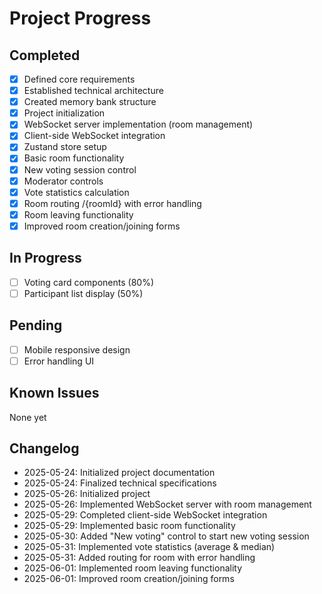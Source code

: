 # Project Progress

## Completed
- [x] Defined core requirements
- [x] Established technical architecture
- [x] Created memory bank structure
- [x] Project initialization
- [x] WebSocket server implementation (room management)
- [x] Client-side WebSocket integration
- [x] Zustand store setup
- [x] Basic room functionality
- [x] New voting session control
- [x] Moderator controls
- [x] Vote statistics calculation
- [x] Room routing /{roomId} with error handling
- [x] Room leaving functionality
- [x] Improved room creation/joining forms

## In Progress
- [ ] Voting card components (80%)
- [ ] Participant list display (50%)

## Pending
- [ ] Mobile responsive design
- [ ] Error handling UI

## Known Issues
None yet

## Changelog
- 2025-05-24: Initialized project documentation
- 2025-05-24: Finalized technical specifications
- 2025-05-26: Initialized project
- 2025-05-26: Implemented WebSocket server with room management
- 2025-05-29: Completed client-side WebSocket integration
- 2025-05-29: Implemented basic room functionality
- 2025-05-30: Added "New voting" control to start new voting session
- 2025-05-31: Implemented vote statistics (average & median)
- 2025-05-31: Added routing for room with error handling
- 2025-06-01: Implemented room leaving functionality
- 2025-06-01: Improved room creation/joining forms
